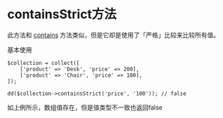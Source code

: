 # containsStrict方法

此方法和 [contains](/collections/contains.md) 方法类似，但是它却是使用了「严格」比较来比较所有值。

基本使用

```
$collection = collect([
    ['product' => 'Desk', 'price' => 200],
    ['product' => 'Chair', 'price' => 100],
]);

dd($collection->containsStrict('price', '100')); // false
```

如上例所示，数组值存在，但是值类型不一致也返回false